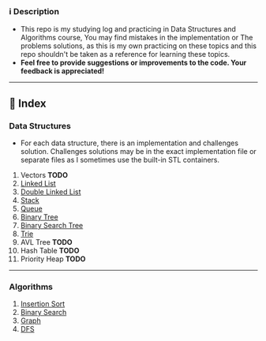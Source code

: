 ### ℹ️ Description
- This repo is my studying log and practicing in Data Structures and Algorithms course, You may find mistakes in the implementation or The problems solutions, as this is my own practicing on these topics and this repo shouldn't be taken as a reference for learning these topics.
- **Feel free to provide suggestions or improvements to the code. Your feedback is appreciated!**
---
## 📃 Index 
### Data Structures
- For each data structure, there is an implementation and challenges solution. Challenges solutions may be in the exact implementation file or separate files as I sometimes use the built-in STL containers.

1. Vectors **TODO**
2. [Linked List](/DS/Single%20Linked%20List/)
3. [Double Linked List](/DS/Double%20Linked%20List/)
4. [Stack](/DS/Stack/)
5. [Queue](/DS/Queue/)
6. [Binary Tree](/DS/Binary%20Tree/)
7. [Binary Search Tree](/DS/Binary%20Search%20Tree/)
8. [Trie](/DS/Trie/) 
9. AVL Tree **TODO**
10. Hash Table **TODO**
11. Priority Heap **TODO**

---
### Algorithms
1. [Insertion Sort](/Algorithms/Insertion%20Sort/)
2. [Binary Search](/Algorithms/Binary%20Search/)
3. [Graph](/Algorithms/Graph/)
4. [DFS](/Algorithms/DFS/)